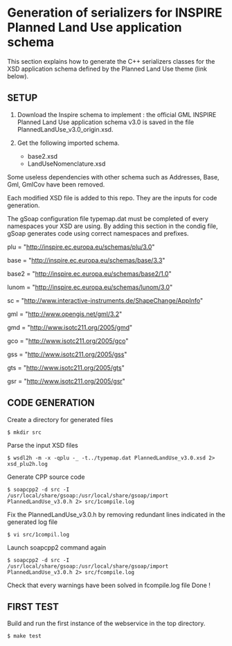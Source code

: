 # Generation of serializers for INSPIRE Planned Land Use application schema

This section explains how to generate the C++ serializers classes for the XSD application schema defined by the Planned Land Use theme (link below).

## SETUP

1. Download the Inspire schema to implement : the official GML INSPIRE Planned Land Use application schema v3.0 is saved in the file PlannedLandUse_v3.0_origin.xsd.

2. Get the following imported schema.
    - base2.xsd
    - LandUseNomenclature.xsd

Some useless dependencies with other schema such as Addresses, Base, Gml, GmlCov have been removed.

Each modified XSD file is added to this repo. They are the inputs for code generation.

The gSoap configuration file typemap.dat must be completed of every namespaces your XSD are using.
By adding this section in the condig file, gSoap generates code using correct namespaces and prefixes.

plu = "http://inspire.ec.europa.eu/schemas/plu/3.0"

base = "http://inspire.ec.europa.eu/schemas/base/3.3"

base2 = "http://inspire.ec.europa.eu/schemas/base2/1.0"

lunom = "http://inspire.ec.europa.eu/schemas/lunom/3.0"

sc = "http://www.interactive-instruments.de/ShapeChange/AppInfo"

gml = "http://www.opengis.net/gml/3.2"

gmd = "http://www.isotc211.org/2005/gmd"

gco = "http://www.isotc211.org/2005/gco"

gss = "http://www.isotc211.org/2005/gss"

gts = "http://www.isotc211.org/2005/gts"

gsr = "http://www.isotc211.org/2005/gsr"

## CODE GENERATION

Create a directory for generated files

`$ mkdir src`

Parse the input XSD files

`$ wsdl2h -m -x -qplu -_ -t../typemap.dat PlannedLandUse_v3.0.xsd 2> xsd_plu2h.log`

Generate CPP source code

`$ soapcpp2 -d src -I /usr/local/share/gsoap:/usr/local/share/gsoap/import PlannedLandUse_v3.0.h 2> src/1compile.log`

Fix the PlannedLandUse_v3.0.h by removing redundant lines indicated in the generated  log file

`$ vi src/1compil.log`

Launch soapcpp2 command again

`$ soapcpp2 -d src -I /usr/local/share/gsoap:/usr/local/share/gsoap/import PlannedLandUse_v3.0.h 2> src/fcompile.log`

Check that every warnings have been solved in fcompile.log file
Done !

## FIRST TEST

Build and run the first instance of the webservice in the top directory.

`$ make test`
